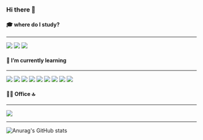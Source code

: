 ### Hi there 👋

<!--
**jeezlml/jeezlml** is a ✨ _special_ ✨ repository because its `README.md` (this file) appears on your GitHub profile.

Here are some ideas to get you started:

- 🔭 I’m currently working on ...
- 🌱 I’m currently learning ...
- 👯 I’m looking to collaborate on ...
- 🤔 I’m looking for help with ...
- 💬 Ask me about ...
- 📫 How to reach me: ...
- 😄 Pronouns: ...
- ⚡ Fun fact: ...
-->

#### 🎓 where do I study?
***

<img src="{[BadgeURLHere](https://img.shields.io/badge/Platzi-98CA3F?style=for-the-badge&logo=platzi&logoColor=white)}" />
<img src="{[BadgeURLHere](https://img.shields.io/badge/Udemy-EC5252?style=for-the-badge&logo=Udemy&logoColor=white)}" />
<img src="{[BadgeURLHere](https://img.shields.io/badge/W3Schools-04AA6D?style=for-the-badge&logo=W3Schools&logoColor=white)}" />


#### 🌱 I’m currently learning
***

<img src="{(https://img.shields.io/badge/Angular-DD0031?style=for-the-badge&logo=angular&logoColor=white)}" />
<img src="{(https://img.shields.io/badge/Material%20UI-007FFF?style=for-the-badge&logo=mui&logoColor=white)}" />
<img src="{(https://img.shields.io/badge/Node%20js-339933?style=for-the-badge&logo=nodedotjs&logoColor=white)}" />
<img src="{https://img.shields.io/badge/npm-CB3837?style=for-the-badge&logo=npm&logoColor=white}" />
<img src="{(https://img.shields.io/badge/React-20232A?style=for-the-badge&logo=react&logoColor=61DAFB)}" />
<img src="{(https://img.shields.io/badge/Tailwind_CSS-38B2AC?style=for-the-badge&logo=tailwind-css&logoColor=white)}" />
<img src="{(https://img.shields.io/badge/Webpack-8DD6F9?style=for-the-badge&logo=Webpack&logoColor=white)}" />
<img src="{(https://img.shields.io/badge/CSS3-1572B6?style=for-the-badge&logo=css3&logoColor=white)}" />
<img src="{(https://img.shields.io/badge/JavaScript-323330?style=for-the-badge&logo=javascript&logoColor=F7DF1E)}" />

#### 👨‍💻 Office 🔝
***

<img src="{(https://img.shields.io/badge/Notion-000000?style=for-the-badge&logo=notion&logoColor=white)}" />


***

![Anurag's GitHub stats](https://github-readme-stats.vercel.app/api?username=jeezlml&show_icons=true&theme=radical)
